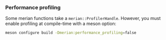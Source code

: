 ### Performance profiling

Some merian functions take a `merian::ProfilerHandle`. However, you must enable profiling at compile-time with a meson option:

```bash
meson configure build -Dmerian:performance_profiling=false
```
